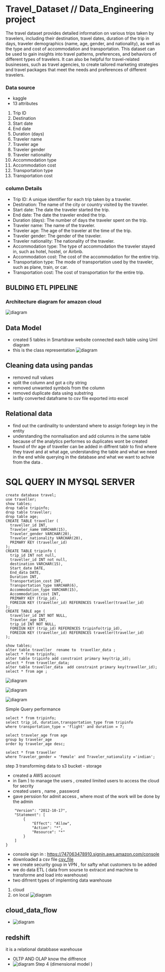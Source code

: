 # Travel_Dataset // Data_Engineering project
The travel dataset provides detailed information on various trips taken by travelers, including their destination, travel dates, duration of the trip in days, traveler demographics (name, age, gender, and nationality), as well as the type and cost of accommodation and transportation. This dataset can be used to gain insights into travel patterns, preferences, and behaviors of different types of travelers. It can also be helpful for travel-related businesses, such as travel agencies, to create tailored marketing strategies and travel packages that meet the needs and preferences of different travelers.
### Data source  
- kaggle
- 13 attributes 
1. Trip ID
2. Destination	
3. Start date	
4. End date	
5. Duration (days)	
6. Traveler name	
7. Traveler age	
8. Traveler gender	
9. Traveler nationality	
10. Accommodation type	
11. Accommodation cost	
12. Transportation type	
13. Transportation cost

### column Details
- Trip ID: A unique identifier for each trip taken by a traveler.
- Destination: The name of the city or country visited by the traveler.
- Start date: The date the traveler started the trip.
- End date: The date the traveler ended the trip.
- Duration (days): The number of days the traveler spent on the trip.
- Traveler name: The name of the traveler.
- Traveler age: The age of the traveler at the time of the trip.
- Traveler gender: The gender of the traveler.
- Traveler nationality: The nationality of the traveler.
- Accommodation type: The type of accommodation the traveler stayed in, such as hotel, hostel, or Airbnb.
- Accommodation cost: The cost of the accommodation for the entire trip.
- Transportation type: The mode of transportation used by the traveler, such as plane, train, or car.
- Transportation cost: The cost of transportation for the entire trip.

## BULDING ETL PIPELINE 
  ### Architecture diagram for amazon cloud 
  ![diagram](arch.jpg)
  ## Data Model
  - created 5 tables in Smartdraw website connected each table using Uml diagram
  - this is the class representation 
  ![diagram](model.jpeg)
  ## Cleaning data using pandas 

  - removed null values
  - split the column and got a city string 
  - removed unwanted symbols from the column 
  - removed duplicate data using substring 
  - lastly converted dataframe to csv file  exported into excel 
  
## Relational data 
- find out the cardinality to understand where to assign foriegn key in the entity 
- understanding the normalisation and add columns in the same table because of the analytics performes so duplicates wont be created 
- found of thr age of traveller can be added in diffrent tablr to find where they travel and  at what age, understanding the table and  what we need in the end while querying in the database and what we want to achvie from the data .

# SQL QUERY IN MYSQL SERVER 
```
create database travel;
use traveller;
show tables;
drop table tripinfo;
drop table traveller;
drop table age;
CREATE TABLE traveller (
  traveller_id INT,
  Traveler_name VARCHAR(15),
  Traveler_gender VARCHAR(20),
  Traveler_nationality VARCHAR(20),
  PRIMARY KEY (traveller_id)
);
CREATE TABLE tripinfo (
  trip_id INT not null,
  traveller_id INT not null,
  destination VARCHAR(15),
  Start_date DATE,
  End_data DATE,
  Duration INT,
  Transportation_cost INT,
  Transportation_type VARCHAR(6),
  Accommodation_type VARCHAR(15),
  Accommodation_cost INT,
  PRIMARY KEY (trip_id),
  FOREIGN KEY (traveller_id) REFERENCES traveller(traveller_id)
);
CREATE TABLE age (
  traveller_id INT NOT NULL,
  Traveler_age INT,
  trip_id INT NOT NULL,
  FOREIGN KEY (trip_id) REFERENCES tripinfo(trip_id),
  FOREIGN KEY (traveller_id) REFERENCES traveller(traveller_id)
);

show tables;
alter table traveller  rename to  traveller_data ;
select * from tripinfo;
alter table tripinfo add constraint primary key(trip_id);
select * from traveller_data;
alter table traveller_data  add constraint primary key(traveller_id);
select * from age ;

```
	
![diagram](age.jpeg)

![diagram](travel.jpeg)

![diagram](tripinfo.jpeg)

Simple Query performance 
```
select * from tripinfo;
select trip_id, duration,transportation_type from tripinfo
where transportation_type = 'flight' and duration = 7;

select traveler_age from age
group by traveler_age
order by traveler_age desc;

select * from traveller
where Traveler_gender = 'Female' and Traveler_nationality ='indian';
```
step 3 transforming data to s3 bucket - storage 
- created a AWS account 
- in (Iam ) to manage the users , created limited users to access the cloud for secrity 
- created users , name , password
- gave perssion for admit access , where most of the work will be done by the admin
``` {
    "Version": "2012-10-17",
    "Statement": [
        {
            "Effect": "Allow",
            "Action": "*",
            "Resource": "*"
        }
    ]
}
```
- console sign in : https://747063478910.signin.aws.amazon.com/console
- downloaded a csv file [csv_file](https://github.com/Nidhi3338/Travel_dataset/blob/main/Nidhi-jag_credentials%20(1).csv)
- we create security goup in VPN , for safty what customers to be added 
- we do data ETL ( data from sourse to extracxt and machine to transforme and load  into warehouse)
- two difrrent types of implemting data warehouse 
1. cloud 
2. on local 
![diagram](warehouse.jpeg)
## cloud_data_flow 
- ![diagram](cloud_flow.jpeg)
## redshift 
it is a relational databbase warehouse 
- OLTP AND OLAP know the diffrence 
- ![diagram](redshift.jpeg)
Step 4 (dimensional model )


